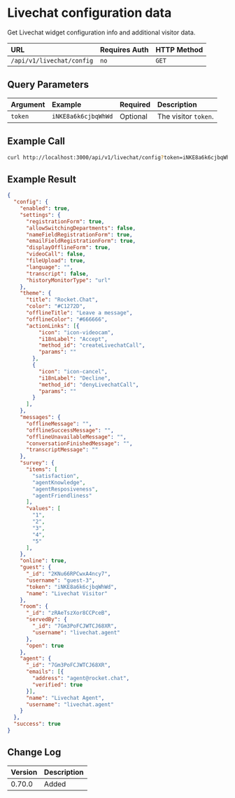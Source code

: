 # Livechat configuration data

Get Livechat widget configuration info and additional visitor data.

| URL                            | Requires Auth | HTTP Method |
| :----------------------------- | :------------ | :---------- |
| `/api/v1/livechat/config`      | `no`          | `GET`       |

## Query Parameters

| Argument | Example             | Required | Description                      |
| :------- | :------------------ | :------- | :------------------------------- |
| `token`  | `iNKE8a6k6cjbqWhWd` | Optional | The visitor `token`.             |

## Example Call

```bash
curl http://localhost:3000/api/v1/livechat/config?token=iNKE8a6k6cjbqWhWd
```

## Example Result

```json
{
  "config": {
    "enabled": true,
    "settings": {
      "registrationForm": true,
      "allowSwitchingDepartments": false,
      "nameFieldRegistrationForm": true,
      "emailFieldRegistrationForm": true,
      "displayOfflineForm": true,
      "videoCall": false,
      "fileUpload": true,
      "language": "",
      "transcript": false,
      "historyMonitorType": "url"
    },
    "theme": {
      "title": "Rocket.Chat",
      "color": "#C1272D",
      "offlineTitle": "Leave a message",
      "offlineColor": "#666666",
      "actionLinks": [{
          "icon": "icon-videocam",
          "i18nLabel": "Accept",
          "method_id": "createLivechatCall",
          "params": ""
        },
        {
          "icon": "icon-cancel",
          "i18nLabel": "Decline",
          "method_id": "denyLivechatCall",
          "params": ""
        }
      ],
    },
    "messages": {
      "offlineMessage": "",
      "offlineSuccessMessage": "",
      "offlineUnavailableMessage": "",
      "conversationFinishedMessage": "",
      "transcriptMessage": ""
    },
    "survey": {
      "items": [
        "satisfaction",
        "agentKnowledge",
        "agentResposiveness",
        "agentFriendliness"
      ],
      "values": [
        "1",
        "2",
        "3",
        "4",
        "5"
      ],
    },
    "online": true,
    "guest": {
      "_id": "2KNu66RPCwxA4ncy7",
      "username": "guest-3",
      "token": "iNKE8a6k6cjbqWhWd",
      "name": "Livechat Visitor"
    },
    "room": {
      "_id": "zRAeTszXor8CCPceB",
      "servedBy": {
        "_id": "7Gm3PoFCJWTCJ68XR",
        "username": "livechat.agent"
      },
      "open": true
    },
    "agent": {
      "_id": "7Gm3PoFCJWTCJ68XR",
      "emails": [{
        "address": "agent@rocket.chat",
        "verified": true
      }],
      "name": "Livechat Agent",
      "username": "livechat.agent"
    }
  },
  "success": true
}
```

## Change Log

| Version | Description |
| :------ | :---------- |
| 0.70.0  | Added       |
